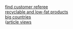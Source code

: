 [find customer referee](https://github.com/juba97/LeetCode-Solutions/blob/main/0584-find-customer-referee/0584-find-customer-referee.sql)
<br>
[recyclable and low-fat products](https://github.com/juba97/LeetCode-Solutions/tree/master/1908-recyclable-and-low-fat-products) 
<br>
[big countries](https://github.com/juba97/LeetCode-Solutions/blob/main/0595-big-countries/0595-big-countries.sql)
<br>
([article views](https://github.com/juba97/LeetCode-Solutions/blob/main/1258-article-views-i/1258-article-views-i.sql)

<!---LeetCode Topics End-->
